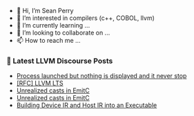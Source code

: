 - 👋 Hi, I’m Sean Perry
- 👀 I’m interested in compilers (c++, COBOL, llvm)
- 🌱 I’m currently learning ...
- 💞️ I’m looking to collaborate on ...
- 📫 How to reach me ...

<!---
s66perry/s66perry is a ✨ special ✨ repository because its `README.md` (this file) appears on your GitHub profile.
You can click the Preview link to take a look at your changes.
--->
### 📕 Latest LLVM Discourse Posts

<!-- DISCOURSE-LLVM:START -->
- [Process launched but nothing is displayed and it never stop](https://discourse.llvm.org/t/process-launched-but-nothing-is-displayed-and-it-never-stop/84334#post_12)
- [[RFC] LLVM LTS](https://discourse.llvm.org/t/rfc-llvm-lts/84049?page=3#post_46)
- [Unrealized casts in EmitC](https://discourse.llvm.org/t/unrealized-casts-in-emitc/84383#post_4)
- [Unrealized casts in EmitC](https://discourse.llvm.org/t/unrealized-casts-in-emitc/84383#post_3)
- [Building Device IR and Host IR into an Executable](https://discourse.llvm.org/t/building-device-ir-and-host-ir-into-an-executable/84384#post_1)
<!-- DISCOURSE-LLVM:END -->
